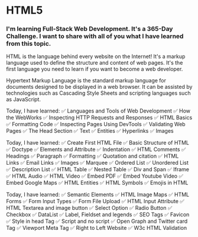 # HTML5

### I'm learning Full-Stack Web Development. It's a 365-Day Challenge. I want to share with all of you what I have learned from this topic.

HTML is the language behind every website on the Internet! It's a markup language used to define the structure and content of web pages. It's the first language you need to learn if you want to become a web developer.

Hypertext Markup Language is the standard markup language for documents designed to be displayed in a web browser. It can be assisted by technologies such as Cascading Style Sheets and scripting languages such as JavaScript.

Today, I have learned:
✅ Languages and Tools of Web Development
✅ How the WebWorks
✅ Inspecting HTTP Requests and Responses
✅ HTML Basics
✅ Formatting Code
✅ Inspecting Pages Using DevTools
✅ Validating Web Pages
✅ The Head Section
✅ Text
✅ Entities
✅ Hyperlinks
✅ Images

Today, I have learned:
✅ Create First HTML File
✅ Basic Structure of HTML
✅ Doctype
✅ Elements and Attribute
✅ Indentation
✅ HTML Comments
✅ Headings
✅ Paragraph
✅ Formatting
✅ Quotation and citation
✅ HTML Links
✅ Email Links
✅ Images
✅ Marquee
✅ Ordered List
✅ Unordered List
✅ Description List
✅ HTML Table
✅ Nested Table
✅ Div and Span
✅ Iframe
✅ HTML Audio
✅ HTML Video
✅ Embed PDF
✅ Embed Youtube Video
✅ Embed Google Maps
✅ HTML Entities
✅ HTML Symbols
✅ Emojis in HTML

Today, I have learned:
✅ Semantic Elements
✅ HTML Image Maps
✅ HTML Forms
✅ Form Input Types
✅ Form File Upload
✅ HTML Input Attribute
✅ HTML Textarea and image button
✅ Select Option
✅ Radio Button
✅ Checkbox
✅ DataList
✅ Label, Fieldset and legends
✅ SEO Tags
✅ Favicon
✅ Style in head Tag
✅ Script and no script
✅ Open Graph and Twitter card Tag
✅ Viewport Meta Tag
✅ Right to Left Website
✅ W3c HTML Validation
